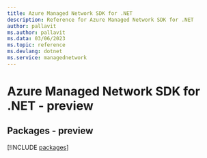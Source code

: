 ```yaml
---
title: Azure Managed Network SDK for .NET
description: Reference for Azure Managed Network SDK for .NET
author: pallavit
ms.author: pallavit
ms.data: 03/06/2023
ms.topic: reference
ms.devlang: dotnet
ms.service: managednetwork
---
```

# Azure Managed Network SDK for .NET - preview
## Packages - preview
[!INCLUDE [packages](managed-network-index.md)]